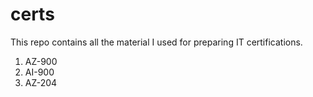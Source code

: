 # certs

This repo contains all the material I used for preparing IT certifications.

1) AZ-900
2) AI-900
3) AZ-204
